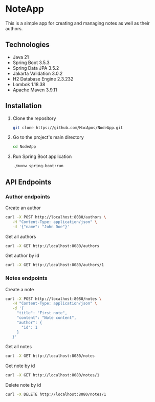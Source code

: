 # NoteApp

This is a simple app for creating and managing notes as well as their authors.

## Technologies

* Java 21
* Spring Boot 3.5.3
* Spring Data JPA 3.5.2
* Jakarta Validation 3.0.2
* H2 Database Engine 2.3.232
* Lombok 1.18.38
* Apache Maven 3.9.11

## Installation

1. Clone the repository
   ```sh
   git clone https://github.com/MacApos/NodeApp.git
   ```
2. Go to the project's main directory
   ```sh
   cd NodeApp
   ```
3. Run Spring Boot application
   ```sh
   ./mvnw spring-boot:run
   ```

## API Endpoints

### Author endpoints

Create an author

   ```sh
   curl -X POST http://localhost:8080/authors \
      -H "Content-Type: application/json" \
      -d '{"name": "John Doe"}'
   ```

Get all authors

   ```sh
   curl -X GET http://localhost:8080/authors
   ```

Get author by id

   ```sh
   curl -X GET http://localhost:8080/authors/1
   ```

### Notes endpoints

Create a note

   ```sh
   curl -X POST http://localhost:8080/notes \
      -H "Content-Type: application/json" \
      -d '{ 
        "title": "First note",
        "content": "Note content",
        "author": {
          "id": 1
        }
      }'
   ```

Get all notes

   ```sh
   curl -X GET http://localhost:8080/notes
   ```

Get note by id

   ```sh
   curl -X GET http://localhost:8080/notes/1
   ```

Delete note by id

   ```sh
   curl -X DELETE http://localhost:8080/notes/1
   ```